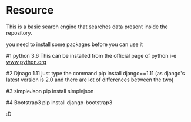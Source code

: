 # Resource
This is a basic search engine that searches data present inside the repository.

you need to install some packages before you can use it

#1 python 3.6
  This can be installed from the official page of python i-e www.python.org
 
 
#2 Djnago 1.11
    just type the command
      pip install django==1.11 (as django's latest version is 2.0 and there are lot of differences between the two)
      

#3 simpleJson
    pip install simplejson
    
 
 
 #4 Bootstrap3
    pip install django-bootstrap3
    
 :D
